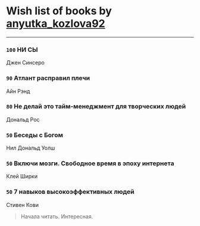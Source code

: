 # Wish list of books by [anyutka_kozlova92](http://vk.com/id22376066)
---

### `100` НИ СЫ
Джен  Синсеро

### `90` Атлант расправил плечи
Айн Рэнд

### `80` Не делай это тайм-менеджмент для творческих людей
Дональд Рос

### `50` Беседы с Богом
Нил Дональд Уолш

### `50` Включи мозги. Свободное время в эпоху интернета
Клей Ширки

### `50` 7 навыков высокоэффективных людей
Стивен Кови
> Начала читать. Интересная.

